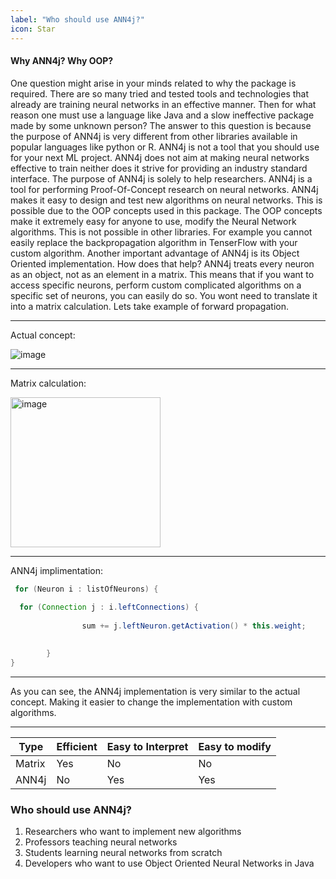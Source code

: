 ```yaml
---
label: "Who should use ANN4j?"
icon: Star
---
```


#### Why ANN4j? Why OOP?
One question might arise in your minds related to why the package is required. There are so many tried and tested tools and technologies that already are training neural networks in an effective manner. Then for what reason one must use a language like Java and a slow ineffective package made by some unknown person?
The answer to this question is because the purpose of ANN4j is very different from other libraries available in popular languages like python or R. ANN4j is not a tool that you should use for your next ML project. ANN4j does not aim at making neural networks effective to train neither does it strive for providing an industry standard interface. 
The purpose of ANN4j is solely to help researchers. ANN4j is a tool for performing Proof-Of-Concept research on neural networks. ANN4j makes it easy to design and test new algorithms on neural networks. This is possible due to the OOP concepts used in this package. The OOP concepts make it extremely easy for anyone to use, modify the Neural Network algorithms. This is not possible in other libraries. For example you cannot easily replace the backpropagation algorithm in TenserFlow with your custom algorithm.
Another important advantage of ANN4j is its Object Oriented implementation. How does that help? ANN4j treats every neuron as an object, not as an element in a matrix. This means that if you want to access specific neurons, perform custom complicated algorithms on a specific set of neurons, you can easily do so. You wont need to translate it into a matrix calculation. 
Lets take example of forward propagation. 

______

Actual concept: 


![image](https://github.com/Aatmaj-Zephyr/ANN4j/assets/83284294/01249a20-7c3a-446b-9a83-05017ee40a63)

_____

Matrix calculation:

<img width="240" alt="image" src="https://github.com/Aatmaj-Zephyr/ANN4j/assets/83284294/f8d6a7c1-7ccb-4d1f-8224-c91c0402022b">


_____

ANN4j implimentation:

``` java
 for (Neuron i : listOfNeurons) {
           
  for (Connection j : i.leftConnections) {
           
                sum += j.leftNeuron.getActivation() * this.weight;
            

        }
}
```
______
As you can see, the ANN4j implementation is very similar to the actual concept. Making it easier to change the implementation with custom algorithms. 
______


|  Type  | Efficient | Easy to Interpret | Easy to modify |
|--------|-----------|-------------------|----------------|
| Matrix | Yes       | No                | No             |
| ANN4j  | No        | Yes               | Yes            |


### Who should use ANN4j?

1) Researchers who want to implement new algorithms
2) Professors teaching neural networks
3) Students learning neural networks from scratch
4) Developers who want to use Object Oriented Neural Networks in Java

